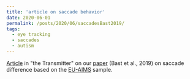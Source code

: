 ```yaml
---
title: 'article on saccade behavior'
date: 2020-06-01
permalink: /posts/2020/06/saccadesBast2019/
tags:
  - eye tracking
  - saccades
  - autism
---
```


[Article](https://www.thetransmitter.org/spectrum/eye-jumps-in-autistic-people-may-be-especially-fleeting/) in "the Transmitter" on our [paper](https://acamh.onlinelibrary.wiley.com/doi/10.1111/jcpp.13267) (Bast et al., 2019) on saccade difference based on the [EU-AIMS](https://www.aims-2-trials.eu/) sample.